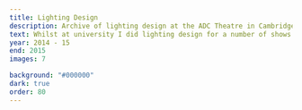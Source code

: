 ```yaml
---
title: Lighting Design
description: Archive of lighting design at the ADC Theatre in Cambridge.
text: Whilst at university I did lighting design for a number of shows at our student theatre culminating in a sold out run of the Footlights Pantomime. I enjoyed being able to sculpt with light and convey feeling and mood to the audience. I focused on creating graphic, striking scenes with vivid colour over realism.<br><br>The photography in this section is courtesy of Johannes Hjorth.
year: 2014 - 15
end: 2015
images: 7

background: "#000000"
dark: true
order: 80
---
```

